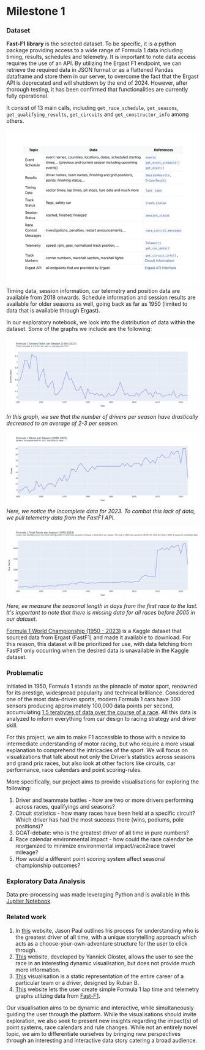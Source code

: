 # Milestone 1

### Dataset

**Fast-F1 library** is the selected dataset. To be specific, it is a python package providing access to a wide range of Formula 1 data including timing, results, schedules and telemetry. 
It is important to note data access requires the use of an API. By utilizing the Ergast F1 endpoint, we can retrieve the required data in JSON format or as a flattened Pandas dataframe and store them in our server, to overcome the fact that the Ergast API is deprecated and will shutdown by the end of 2024. However, after thorough testing, it has been confirmed that functionalities are currently fully operational.
    
It consist of 13 main calls, including `get_race_schedule`, `get_seasons`, `get_qualifying_results`, `get_circuits` and `get_constructor_info` among others. 

![Overview over the available data](/img/fastf1.png)
Timing data, session information, car telemetry and position data are available from 2018 onwards. Schedule information and session results are available for older seasons as well, going back as far as 1950 (limited to data that is available through Ergast).

In our exploratory notebook, we look into the distribution of data within the dataset. Some of the graphs we include are the following: 

![Drivers Per Season](/img/drivers_season.png)
*In this graph, we see that the number of drivers per season have drastically decreased to an average of 2-3 per season.*

![Races Per Season](/img/races_season.png)
*Here, we notice the incomplete data for 2023. To combat this lack of data, we pull telemetry data from the FastF1 API.*

![Drivers Per Season](/img/points_season.png)
*Here, ee measure the seasonal length in days from the first race to the last. It's important to note that there is missing data for all races before 2005 in our dataset.*
    
[Formula 1 World Championship (1950 - 2023)](https://www.kaggle.com/datasets/rohanrao/formula-1-world-championship-1950-2020) is a Kaggle dataset that sourced data from Ergast (FastF1) and made it available to download. For this reason, this dataset will be prioritized for use, with data fetching from FastF1 only occurring when the desired data is unavailable in the Kaggle dataset.

### Problematic

Initiated in 1950, Formula 1 stands as the pinnacle of motor sport, renowned for its prestige, widespread popularity and technical brilliance. Considered one of the most data-driven sports, modern Formula 1 cars have 300 sensors producing approximately 100,000 data points per second, accumulating [1.5 terabytes of data over the course of a race](https://www.forbes.com/sites/joelshapiro/2023/01/26/data-driven-at-200-mph-how-analytics-transforms-formula-one-racing/?sh=6f330cc639db). All this data is analyzed to inform everything from car design to racing strategy and driver skill.

For this project, we aim to make F1 accessible to those with a novice to intermediate understanding of motor racing, but who require a more visual explanation to comprehend the intricacies of the sport. We will focus on visualizations that talk about not only the Driver’s statistics across seasons and grand prix races, but also look at other factors like circuits, car performance, race calendars and point scoring-rules.

More specifically, our project aims to provide visualisations for exploring the following:
1. Driver and teammate battles - how are two or more drivers performing across races, qualifyings and seasons?
2. Circuit statistics - how many races have been held at a specific circuit? Which driver has had the most success there (wins, podiums, pole positions)?
3. GOAT-debate: who is the greatest driver of all time in pure numbers?
4. Race calendar environmental impact - how could the race calendar be reorganized to minimize environmental impact/race2race travel mileage?
5. How would a different point scoring system affect seasonal championship outcomes? 

### Exploratory Data Analysis
Data pre-processing was made leveraging Python and is available in this [Jupiter Notebook]().

### Related work
1. In [this](https://jasonjpaul.squarespace.com/formula-1-data-vis) website, Jason Paul outlines his process for understanding who is the greatest driver of all time, with a unique storytelling approach which acts as a choose-your-own-adventure structure for the user to click through.
2. [This](https://f1-visualization.vercel.app) website, developed by Yannick Gloster, allows the user to see the race in an interesting dynamic visualisation, but does not provide much more information.
3. [This](https://uxdesign.cc/visualizing-career-flows-in-sports-formula-1-3d88feca257c) visualisation is a static representation of the entire career of a particular team or a driver, designed by Ruban B.
4. [This](https://www.f1-tempo.com) website lets the user create simple Formula 1 lap time and telemetry graphs utlizing data from [Fast-F1](https://github.com/theOehrly/Fast-F1/tree/master).

Our visualisation aims to be dynamic and interactive, while simultaneously guiding the user through the platform. While the visualisations should invite exploration, we also seek to present new insights regarding the impact(s) of point systems, race calendars and rule changes. While not an entirely novel topic, we aim to differentiate ourselves by bringing new perspectives through an interesting and interactive data story catering a broad audience.



